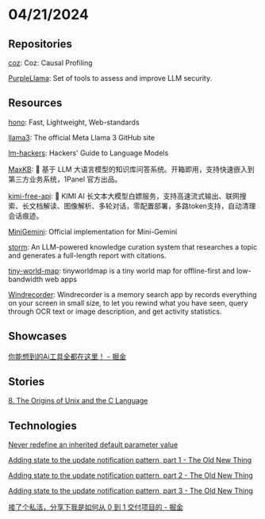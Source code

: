 # 04/21/2024

## Repositories
[coz](https://github.com/plasma-umass/coz): Coz: Causal Profiling

[PurpleLlama](https://github.com/meta-llama/PurpleLlama): Set of tools to assess and improve LLM security.

## Resources
[hono](https://github.com/honojs/hono): Fast, Lightweight, Web-standards

[llama3](https://github.com/meta-llama/llama3): The official Meta Llama 3 GitHub site

[lm-hackers](https://github.com/fastai/lm-hackers): Hackers' Guide to Language Models

[MaxKB](https://github.com/1Panel-dev/MaxKB): 💬 基于 LLM 大语言模型的知识库问答系统。开箱即用，支持快速嵌入到第三方业务系统，1Panel 官方出品。

[kimi-free-api](https://github.com/LLM-Red-Team/kimi-free-api): 🚀 KIMI AI 长文本大模型白嫖服务，支持高速流式输出、联网搜索、长文档解读、图像解析、多轮对话，零配置部署，多路token支持，自动清理会话痕迹。

[MiniGemini](https://github.com/dvlab-research/MiniGemini): Official implementation for Mini-Gemini

[storm](https://github.com/stanford-oval/storm): An LLM-powered knowledge curation system that researches a topic and generates a full-length report with citations.

[tiny-world-map](https://github.com/tinyworldmap/tiny-world-map): tinyworldmap is a tiny world map for offline-first and low-bandwidth web apps

[Windrecorder](https://github.com/yuka-friends/Windrecorder): Windrecorder is a memory search app by records everything on your screen in small size, to let you rewind what you have seen, query through OCR text or image description, and get activity statistics.

## Showcases
[你能想到的Ai工具全都在这里！ - 掘金](https://juejin.cn/post/7315327205726486540)

## Stories
[8. The Origins of Unix and the C Language](https://fosscomics.com/8.%20The%20Origins%20of%20Unix%20and%20the%20C%20Language/)

## Technologies
[Never redefine an inherited default parameter value](http://www.cpptips.com/redef_dflt_parm)

[Adding state to the update notification pattern, part 1 - The Old New Thing](https://devblogs.microsoft.com/oldnewthing/20240417-00/?p=109679)

[Adding state to the update notification pattern, part 2 - The Old New Thing](https://devblogs.microsoft.com/oldnewthing/20240418-00/?p=109685)

[Adding state to the update notification pattern, part 3 - The Old New Thing](https://devblogs.microsoft.com/oldnewthing/20240419-00/?p=109689)

[接了个私活，分享下我是如何从 0 到 1 交付项目的 - 掘金](https://juejin.cn/post/7359764922727333939)
